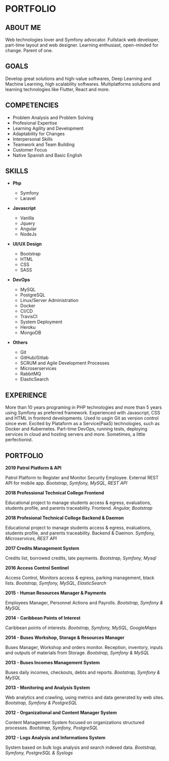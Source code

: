 # PORTFOLIO

## ABOUT ME

Web technologies lover and Symfony advocator. Fullstack web developer, part-time layout and web designer. Learning enthusiast, open-minded for change. Parent of one.

## GOALS

Develop great solutions and high-value softwares, Deep Learning and Machine Learning, high scalability softwares. Multiplatforms solutions and learning technologies like Flutter, React and more.

## COMPETENCIES

- Problem Analysis and Problem Solving
- Profesional Expertise
- Learning Agility and Development
- Adaptability for Changes
- Interpersonal Skills
- Teamwork and Team Building
- Customer Focus
- Native Spanish and Basic English

## SKILLS

- **Php**
  - Symfony
  - Laravel

- **Javascript**
  - Vanilla
  - Jquery
  - Angular
  - NodeJs

- **UI/UX Design**
  - Bootstrap
  - HTML
  - CSS
  - SASS

- **DevOps**
  - MySQL
  - PostgreSQL
  - Linux/Server Administration
  - Docker
  - CI/CD
  - TravisCI
  - System Deployment
  - Heroku
  - MongoDB

- **Others**
  - Git
  - GitHub/Gitlab
  - SCRUM and Agile Development Processes
  - Microserservices
  - RabbitMQ
  - ElasticSearch

## EXPERIENCE

More than 10 years programing in PHP technologies and more than 5 years using Symfony as preferred framework. Experienced with Javascript, CSS and HTML in frontend developments. Used to usgin Git as version control since ever. Excited by Plataform as a Service(PaaS) technologies, such as Docker and Kubernetes. Part-time DevOps, running tests, deploying services in cloud and hosting servers and more. Sometimes, a little perfectionist.


## PORTFOLIO

**2019 Patrol Platform & API**

Patrol Platform to Register and Monitor Security Employee. External REST API for mobile app.
_Bootstrap, Symfony, MySQL, REST API_

**2018 Professional Technical College Frontend**

Educational project to manage students access & egress, evaluations, students profile, and parents traceability. Frontend.
_Angular, Bootstrap_

**2018 Profesional Technical College Backend & Daemon**

Educational project to manage students access & egress, evaluations, students profile, and parents traceability. Backend & Daemon.
_Symfony, Microservices, REST API_

**2017 Credits Management System**

Credits list, borrowed credits, late payments.
_Bootstrap, Symfony, Mysql_

**2016 Access Control Sentinel**

Access Control, Monitors access & egress, parking management, black lists.
_Bootstrap, Symfony, MySQL, ElasticSearch_

**2015 - Human Resources Manager & Payments**

Employees Manager, Personnel Actions and Payrolls.
_Bootstrap, Symfony & MySQL_

**2014 - Caribbean Points of Interest**

Caribbean points of interests.
_Bootstrap, Symfony, MySQL, GoogleMaps_

**2014 - Buses Workshop, Storage & Resources Manager**

Buses Manager, Workshop and orders monitor. Reception, inventory, inputs and outputs of materials from Storage.
_Bootstrap, Symfony & MySQL_

**2013 - Buses Incomes Management System**

Buses daily incomes, checkouts, debts and reports.
_Bootstrap, Symfony & MySQL_

**2013 - Monitoring and Analysis System**

Web analytics and crawling, using metrics and data generated by web sites.
_Bootstrap, Symfony & PostgreSQL_

**2012 - Organizational and Content Manager System**

Content Management System focused on organizations structured processes.
_Bootstrap, Symfony, PostgreSQL_

**2012 - Logs Analysis and Informations System**

System based on bulk logs analysis and search indexed data.
_Bootstrap, Symfony, PostgreSQL & Syslogs_
